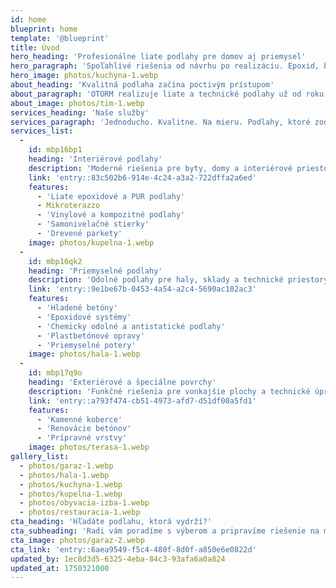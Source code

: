 ```yaml
---
id: home
blueprint: home
template: '@blueprint'
title: Úvod
hero_heading: 'Profesionálne liate podlahy pre domov aj priemysel'
hero_paragraph: 'Spoľahlivé riešenia od návrhu po realizáciu. Epoxid, betón, dizajn – vždy presne podľa vašich potrieb.'
hero_image: photos/kuchyna-1.webp
about_heading: 'Kvalitná podlaha začína poctivým prístupom'
about_paragraph: 'OTORM realizuje liate a technické podlahy už od roku 2004. Zameriavame sa na funkčné, trvácne a estetické riešenia pre interiéry, priemysel aj exteriér. Podlahy navrhujeme aj realizujeme – od prípravy podkladu až po finálnu vrstvu. Každý projekt riešime individuálne, s dôrazom na kvalitu, spoľahlivosť a spokojnosť zákazníka.'
about_image: photos/tim-1.webp
services_heading: 'Naše služby'
services_paragraph: 'Jednoducho. Kvalitne. Na mieru. Podlahy, ktoré zodpovedajú účelu aj štýlu.'
services_list:
  -
    id: mbp16bp1
    heading: 'Interiérové podlahy'
    description: 'Moderné riešenia pre byty, domy a interiérové priestory'
    link: 'entry::83c502b6-914e-4c24-a3a2-722dffa2a6ed'
    features:
      - 'Liate epoxidové a PUR podlahy'
      - Mikroterazzo
      - 'Vinylové a kompozitné podlahy'
      - 'Samonivelačné stierky'
      - 'Drevené parkety'
    image: photos/kupelna-1.webp
  -
    id: mbp16qk2
    heading: 'Priemyselné podlahy'
    description: 'Odolné podlahy pre haly, sklady a technické priestory.'
    link: 'entry::9e1be67b-0453-4a54-a2c4-5690ac102ac3'
    features:
      - 'Hladené betóny'
      - 'Epoxidové systémy'
      - 'Chemicky odolné a antistatické podlahy'
      - 'Plastbetónové opravy'
      - 'Priemyselné potery'
    image: photos/hala-1.webp
  -
    id: mbp17q9o
    heading: 'Exteriérové a špeciálne povrchy'
    description: 'Funkčné riešenia pre vonkajšie plochy a technické úpravy.'
    link: 'entry::a793f474-cb51-4973-afd7-d51df00a5fd1'
    features:
      - 'Kamenné koberce'
      - 'Renovácie betónov'
      - 'Prípravné vrstvy'
    image: photos/terasa-1.webp
gallery_list:
  - photos/garaz-1.webp
  - photos/hala-1.webp
  - photos/kuchyna-1.webp
  - photos/kupelna-1.webp
  - photos/obyvacia-izba-1.webp
  - photos/restauracia-1.webp
cta_heading: 'Hľadáte podlahu, ktorá vydrží?'
cta_subheading: 'Radi vám poradíme s výberom a pripravíme riešenie na mieru.'
cta_image: photos/garaz-2.webp
cta_link: 'entry::6aea9549-f5c4-480f-8d0f-a850e6e0822d'
updated_by: 1ec8d3d5-6325-4eba-84c3-93afa6a0a824
updated_at: 1750321000
---
```

